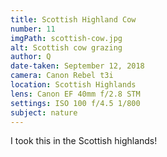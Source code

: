 ```yaml
---
title: Scottish Highland Cow
number: 11
imgPath: scottish-cow.jpg
alt: Scottish cow grazing
author: Q
date-taken: September 12, 2018
camera: Canon Rebel t3i
location: Scottish Highlands
lens: Canon EF 40mm f/2.8 STM
settings: ISO 100 f/4.5 1/800
subject: nature
---
```

I took this in the Scottish highlands!
